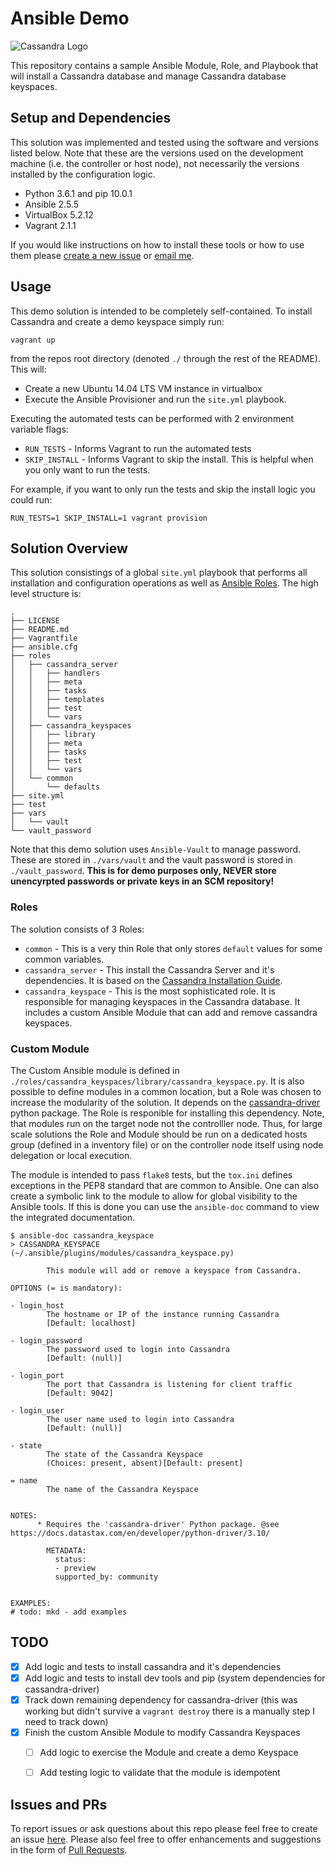 # Ansible Demo

![Cassandra Logo](https://upload.wikimedia.org/wikipedia/commons/thumb/5/5e/Cassandra_logo.svg/500px-Cassandra_logo.svg.png)

This repository contains a sample Ansible Module, Role, and Playbook that will install a Cassandra database and manage Cassandra database keyspaces. 

## Setup and Dependencies
This solution was implemented and tested using the software and versions listed below. Note that these are the versions used on the development machine (i.e. the controller or host node), not necessarily the versions installed by the configuration logic. 
* Python 3.6.1 and pip 10.0.1
* Ansible 2.5.5
* VirtualBox 5.2.12
* Vagrant 2.1.1

If you would like instructions on how to install these tools or how to use them please [create a new issue](https://github.com/mdeangelo272/ansible-demo/issues/new) or [email me](mailto:iam@mdeangelo272.me).

## Usage
This demo solution is intended to be completely self-contained. To install Cassandra and create a demo keyspace simply run:
```
vagrant up
```
from the repos root directory (denoted `./` through the rest of the README). This will:
* Create a new Ubuntu 14.04 LTS VM instance in virtualbox
* Execute the Ansible Provisioner and run the `site.yml` playbook. 

Executing the automated tests can be performed with 2 environment variable flags:
* `RUN_TESTS` - Informs Vagrant to run the automated tests
* `SKIP_INSTALL` - Informs Vagrant to skip the install. This is helpful when you only want to run the tests. 

For example, if you want to only run the tests and skip the install logic you could run:
``` 
RUN_TESTS=1 SKIP_INSTALL=1 vagrant provision
```

## Solution Overview
This solution consistings of a global `site.yml` playbook that performs all installation and configuration operations as well as [Ansible Roles](https://docs.ansible.com/ansible/2.5/user_guide/playbooks_reuse_roles.html). The high level structure is: 

```
.
├── LICENSE
├── README.md
├── Vagrantfile
├── ansible.cfg
├── roles
│   ├── cassandra_server
│   │   ├── handlers
│   │   ├── meta
│   │   ├── tasks
│   │   ├── templates
│   │   ├── test
│   │   └── vars
│   ├── cassandra_keyspaces
│   │   ├── library
│   │   ├── meta
│   │   ├── tasks
│   │   ├── test
│   │   └── vars
│   └── common
│       └── defaults
├── site.yml
├── test
├── vars
│   └── vault
└── vault_password
```

Note that this demo solution uses `Ansible-Vault` to manage password. These are stored in `./vars/vault` and the vault password is stored in `./vault_password`. **This is for demo purposes only, NEVER store unencyrpted passwords or private keys in an SCM repository!**


### Roles
The solution consists of 3 Roles: 
* `common` - This is a very thin Role that only stores `default` values for some common variables. 
* `cassandra_server` - This install the Cassandra Server and it's dependencies. It is based on the [Cassandra Installation Guide](http://cassandra.apache.org/doc/latest/getting_started/installing.html). 
* `cassandra_keyspace` - This is the most sophisticated role. It is responsible for managing keyspaces in the Cassandra database. It includes a custom Ansible Module that can add and remove cassandra keyspaces. 

### Custom Module
The Custom Ansible module is defined in `./roles/cassandra_keyspaces/library/cassandra_keyspace.py`. It is also possible to define modules in a common location, but a Role was chosen to increase the modularity of the solution. It depends on the [cassandra-driver](https://github.com/datastax/python-driver/) python package. The Role is responible for installing this dependency. Note, that modules run on the target node not the controlller node. Thus, for large scale solutions the Role and Module should be run on a dedicated hosts group (defined in a inventory file) or on the controller node itself using node delegation or local execution. 

The module is intended to pass `flake8` tests, but the `tox.ini` defines exceptions in the PEP8 standard that are common to Ansible. One can also create a symbolic link to the module to allow for global visibility to the Ansible tools. If this is done you can use the `ansible-doc` command to view the integrated documentation. 
```
$ ansible-doc cassandra_keyspace
> CASSANDRA_KEYSPACE    (~/.ansible/plugins/modules/cassandra_keyspace.py)

        This module will add or remove a keyspace from Cassandra.

OPTIONS (= is mandatory):

- login_host
        The hostname or IP of the instance running Cassandra
        [Default: localhost]

- login_password
        The password used to login into Cassandra
        [Default: (null)]

- login_port
        The port that Cassandra is listening for client traffic
        [Default: 9042]

- login_user
        The user name used to login into Cassandra
        [Default: (null)]

- state
        The state of the Cassandra Keyspace
        (Choices: present, absent)[Default: present]

= name
        The name of the Cassandra Keyspace


NOTES:
      * Requires the 'cassandra-driver' Python package. @see https://docs.datastax.com/en/developer/python-driver/3.10/

        METADATA:
          status:
          - preview
          supported_by: community


EXAMPLES:
# todo: mkd - add examples
```

## TODO
* [x] Add logic and tests to install cassandra and it's dependencies
* [x] Add logic and tests to install dev tools and pip (system dependencies for cassandra-driver)
* [x] Track down remaining dependency for cassandra-driver (this was working but didn't survive a `vagrant destroy` there is a manually step I need to track down)
* [x] Finish the custom Ansible Module to modify Cassandra Keyspaces
  * [ ] Add logic to exercise the Module and create a demo Keyspace
  * [ ] Add testing logic to validate that the module is idempotent


## Issues and PRs
To report issues or ask questions about this repo please feel free to create an issue [here](https://github.com/mdeangelo272/ansible-demo/issues/new). Please also feel free to offer enhancements and suggestions in the form of [Pull Requests](https://github.com/mdeangelo272/ansible-demo/pulls).

